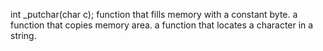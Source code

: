 int _putchar(char c);
function that fills memory with a constant byte.
a function that copies memory area.
a function that locates a character in a string.
